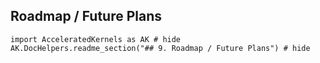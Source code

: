 ## Roadmap / Future Plans
```@example
import AcceleratedKernels as AK # hide
AK.DocHelpers.readme_section("## 9. Roadmap / Future Plans") # hide
```